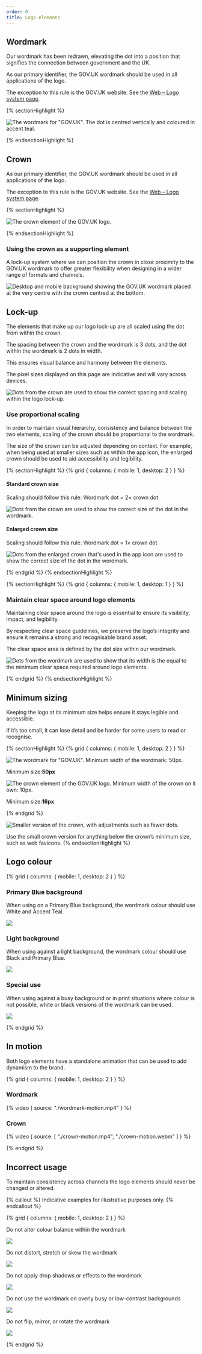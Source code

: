 ```yaml
---
order: 0
title: Logo elements
---
```


## Wordmark

Our wordmark has been redrawn, elevating the dot into a position that signifies the connection between government and the UK.

As our primary identifier, the GOV.UK wordmark should be used in all applications of the logo.

The exception to this rule is the GOV.UK website. See the [Web – Logo system page](/logo-system/web/).

{% sectionHighlight %}

<div class="img-scale flex-center">

![The wordmark for "GOV.UK". The dot is centred vertically and coloured in accent teal.](./wordmark.svg)

</div>
{% endsectionHighlight %}

## Crown

As our primary identifier, the GOV.UK wordmark should be used in all applications of the logo.

The exception to this rule is the GOV.UK website. See the [Web – Logo system page](/logo-system/web/).

{% sectionHighlight %}

<div class="img-scale flex-center">

![The crown element of the GOV.UK logo.](./crown2.svg)

</div>
{% endsectionHighlight %}

### Using the crown as a supporting element

A lock-up system where we can position the crown in close proximity to the GOV.UK wordmark to offer greater flexibility when designing in a wider range of formats and channels.

<div>

![Desktop and mobile background showing the GOV.UK wordmark placed at the very centre with the crown centred at the bottom.](./crown-supporting-element.svg)

</div>

## Lock-up

The elements that make up our logo lock-up are all scaled using the dot from within the crown.

The spacing between the crown and the wordmark is 3 dots, and the dot within the wordmark is 2 dots in width.

This ensures visual balance and harmony between the elements.

The pixel sizes displayed on this page are indicative and will vary across devices.

<div class="flex-center">

![Dots from the crown are used to show the correct spacing and scaling within the logo lock-up.](./lockup-detail.svg)

</div>

### Use proportional scaling

In order to maintain visual hierarchy, consistency and balance between the two elements, scaling of the crown should be proportional to the wordmark.

The size of the crown can be adjusted depending on context. For example, when being used at smaller sizes such as within the app icon, the enlarged crown should be used to aid accessibility and legibility.

{% sectionHighlight %}
{% grid { columns: { mobile: 1, desktop: 2 } } %}

<div>

#### Standard crown size

Scaling should follow this rule:
Wordmark dot = 2× crown dot

</div>
<div class="flex-end">

![Dots from the crown are used to show the correct size of the dot in the wordmark.](./standard-crown.svg)

</div>
<div class="border-white">

#### Enlarged crown size

Scaling should follow this rule:
Wordmark dot = 1× crown dot

</div>
<div class="border-white">

![Dots from the enlarged crown that's used in the app icon are used to show the correct size of the dot in the wordmark.](./enlarged-crown.svg)

</div>
{% endgrid %}
{% endsectionHighlight %}

{% sectionHighlight %}
{% grid { columns: { mobile: 1, desktop: 1 } } %}

<div>

### Maintain clear space around logo elements

Maintaining clear space around the logo is essential to ensure its visibility, impact, and legibility.

By respecting clear space guidelines, we preserve the logo’s integrity and ensure it remains a strong and recognisable brand asset.

The clear space area is defined by the dot size within our wordmark.

<div>

![Dots from the wordmark are used to show that its width is the equal to the minimum clear space required around logo elements.](./space-around-wordmark.svg)

</div>
</div>
{% endgrid %}
{% endsectionHighlight %}

## Minimum sizing

Keeping the logo at its minimum size helps ensure it stays legible and accessible.

If it’s too small, it can lose detail and be harder for some users to read or recognise.

{% sectionHighlight %}
{% grid { columns: { mobile: 1, desktop: 2 } } %}

<!-- TODO: suggest adding the arrow to the image -->

<div class="flex-end">

![The wordmark for "GOV.UK". Minimum width of the wordmark: 50px.](./wordmark-min-width.svg)

<p class="govuk-body">Minimum size:<strong class="app-size-recommendation">50px</strong></p>

</div>
<div class="flex-end">

![The crown element of the GOV.UK logo. Minimum width of the crown on it own: 10px.](./crown-min-width.svg)

<p class="govuk-body">Minimum size:<strong class="app-size-recommendation">16px</strong></p>
</div>
{% endgrid %}

![Smaller version of the crown, with adjustments such as fewer dots.](./crown-favicon.svg)

Use the small crown version for anything below the crown’s minimum size, such as web favicons.
{% endsectionHighlight %}

## Logo colour

{% grid { columns: { mobile: 1, desktop: 2 } } %}

<div class="border">

### Primary Blue background

When using on a Primary Blue background, the wordmark colour should use White and Accent Teal.

</div>
<div>

![](./logo-primary.svg)

</div>
<div class="border">

### Light background

When using against a light background, the wordmark colour should use Black and Primary Blue.

</div>
<div>

![](./logo-light.svg)

</div>
<div class="border">

### Special use

When using against a busy background or in print situations where colour is not possible, white or black versions of the wordmark can be used.

</div>
<div>

![](./logo-special-dark-light.svg)

</div>
{% endgrid %}

## In motion

Both logo elements have a standalone animation that can be used to add dynamism to the brand.

{% grid { columns: { mobile: 1, desktop: 2 } } %}

<div>

### Wordmark

{% video { source: "./wordmark-motion.mp4" } %}

</div>
<div>

### Crown

{% video { source: [
    "./crown-motion.mp4",
    "./crown-motion.webm"
] } %}

</div>
{% endgrid %}

## Incorrect usage

To maintain consistency across channels the logo elements should never be changed or altered.

{% callout %}
Indicative examples for illustrative purposes only.
{% endcallout %}

{% grid { columns: { mobile: 1, desktop: 2 } } %}

<div class="border">

Do not alter colour balance within the wordmark

</div>
<div>

![](./incorrect-altered-colours.png)

</div>
<div class="border">

Do not distort, stretch or skew the wordmark

</div>
<div>

![](./incorrect-squashed.png)

</div>
<div class="border">

Do not apply drop shadows or effects to the wordmark

</div>
<div>

![](./incorrect-effects.png)

</div>
<div class="border">

Do not use the wordmark on overly busy or low-contrast backgrounds

</div>
<div>

![](./incorrect-busy.png)

</div>
<div class="border">

Do not flip, mirror, or rotate the wordmark

</div>
<div>

![](./incorrect-mirrored.png)

<div>
{% endgrid %}
